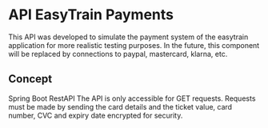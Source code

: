 # API EasyTrain Payments

This API was developed to simulate the payment system of the easytrain application for more realistic testing purposes. In the future, this component will be replaced by connections to paypal, mastercard, klarna, etc.

## Concept
Spring Boot RestAPI
The API is only accessible for GET requests. Requests must be made by sending the card details and the ticket value, card number, CVC and expiry date encrypted for security.


